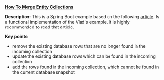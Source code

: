 **[How To Merge Entity Collections](https://github.com/andreipall/Spring-Boot-JPA/tree/master/HibernateSpringBootMergeCollections)**

**Description:** This is a Spring Boot example based on the following [article](https://vladmihalcea.com/merge-entity-collections-jpa-hibernate/). Is a functional implementation of the Vlad's example. It is highly recommended to read that article.

**Key points:**
- remove the existing database rows that are no longer found in the incoming collection
- update the existing database rows which can be found in the incoming collection
- add the rows found in the incoming collection, which cannot be found in the current database snapshot
